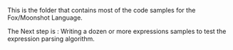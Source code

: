 This is the folder that contains most of the code samples for the Fox/Moonshot Language.

The Next step is : Writing a dozen or more expressions samples to test the expression parsing algorithm.
